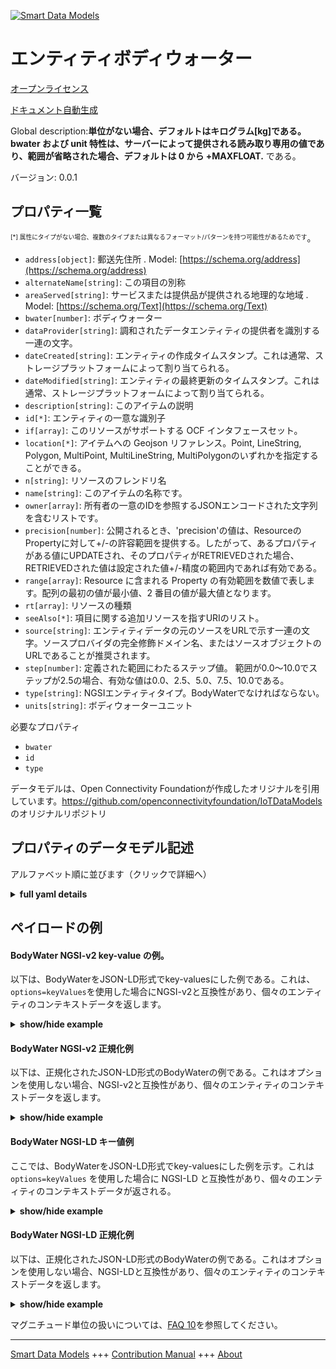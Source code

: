 <!-- 10-Header -->  
[![Smart Data Models](https://smartdatamodels.org/wp-content/uploads/2022/01/SmartDataModels_logo.png "Logo")](https://smartdatamodels.org)  
エンティティボディウォーター  
==============<!-- /10-Header -->  
<!-- 15-License -->  
[オープンライセンス](https://github.com/smart-data-models//dataModel.OCF/blob/master/BodyWater/LICENSE.md)  
[ドキュメント自動生成](https://docs.google.com/presentation/d/e/2PACX-1vTs-Ng5dIAwkg91oTTUdt8ua7woBXhPnwavZ0FxgR8BsAI_Ek3C5q97Nd94HS8KhP-r_quD4H0fgyt3/pub?start=false&loop=false&delayms=3000#slide=id.gb715ace035_0_60)  
<!-- /15-License -->  
<!-- 20-Description -->  
Global description:**単位がない場合、デフォルトはキログラム[kg]である。bwater および unit 特性は、サーバーによって提供される読み取り専用の値であり、範囲が省略された場合、デフォルトは 0 から +MAXFLOAT.** である。  
バージョン: 0.0.1  
<!-- /20-Description -->  
<!-- 30-PropertiesList -->  

## プロパティ一覧  

<sup><sub>[*] 属性にタイプがない場合、複数のタイプまたは異なるフォーマット/パターンを持つ可能性があるためです</sub></sup>。  
- `address[object]`: 郵送先住所  . Model: [https://schema.org/address](https://schema.org/address)- `alternateName[string]`: この項目の別称  - `areaServed[string]`: サービスまたは提供品が提供される地理的な地域  . Model: [https://schema.org/Text](https://schema.org/Text)- `bwater[number]`: ボディウォーター  - `dataProvider[string]`: 調和されたデータエンティティの提供者を識別する一連の文字。  - `dateCreated[string]`: エンティティの作成タイムスタンプ。これは通常、ストレージプラットフォームによって割り当てられる。  - `dateModified[string]`: エンティティの最終更新のタイムスタンプ。これは通常、ストレージプラットフォームによって割り当てられる。  - `description[string]`: このアイテムの説明  - `id[*]`: エンティティの一意な識別子  - `if[array]`: このリソースがサポートする OCF インタフェースセット。  - `location[*]`: アイテムへの Geojson リファレンス。Point, LineString, Polygon, MultiPoint, MultiLineString, MultiPolygonのいずれかを指定することができる。  - `n[string]`: リソースのフレンドリ名  - `name[string]`: このアイテムの名称です。  - `owner[array]`: 所有者の一意のIDを参照するJSONエンコードされた文字列を含むリストです。  - `precision[number]`: 公開されるとき、'precision'の値は、ResourceのPropertyに対して+/-の許容範囲を提供する。したがって、あるプロパティがある値にUPDATEされ、そのプロパティがRETRIEVEDされた場合、RETRIEVEDされた値は設定された値+/-精度の範囲内であれば有効である。  - `range[array]`: Resource に含まれる Property の有効範囲を数値で表します。配列の最初の値が最小値、2 番目の値が最大値となります。  - `rt[array]`: リソースの種類  - `seeAlso[*]`: 項目に関する追加リソースを指すURIのリスト。  - `source[string]`: エンティティデータの元のソースをURLで示す一連の文字。ソースプロバイダの完全修飾ドメイン名、またはソースオブジェクトのURLであることが推奨されます。  - `step[number]`: 定義された範囲にわたるステップ値。  範囲が0.0〜10.0でステップが2.5の場合、有効な値は0.0、2.5、5.0、7.5、10.0である。  - `type[string]`: NGSIエンティティタイプ。BodyWaterでなければならない。  - `units[string]`: ボディウォーターユニット  <!-- /30-PropertiesList -->  
<!-- 35-RequiredProperties -->  
必要なプロパティ  
- `bwater`  - `id`  - `type`  <!-- /35-RequiredProperties -->  
<!-- 40-RequiredProperties -->  
データモデルは、Open Connectivity Foundationが作成したオリジナルを引用しています。https://github.com/openconnectivityfoundation/IoTDataModels のオリジナルリポジトリ  
<!-- /40-RequiredProperties -->  
<!-- 50-DataModelHeader -->  
## プロパティのデータモデル記述  
アルファベット順に並びます（クリックで詳細へ）  
<!-- /50-DataModelHeader -->  
<!-- 60-ModelYaml -->  
<details><summary><strong>full yaml details</strong></summary>    
```yaml  
BodyWater:    
  description: 'This Resource describes the Properties associated with a person''s body water.The unit is a single value that is one of kg or lb.If the unit Property is missing the default is kilograms [kg].The bwater and unit Properties are read-only values that are provided by the Server.When range is omitted the default is 0 to +MAXFLOAT.'    
  properties:    
    address:    
      description: 'The mailing address'    
      properties:    
        addressCountry:    
          description: 'Property. The country. For example, Spain. Model:''https://schema.org/addressCountry'''    
          type: string    
        addressLocality:    
          description: 'Property. The locality in which the street address is, and which is in the region. Model:''https://schema.org/addressLocality'''    
          type: string    
        addressRegion:    
          description: 'Property. The region in which the locality is, and which is in the country. Model:''https://schema.org/addressRegion'''    
          type: string    
        postOfficeBoxNumber:    
          description: 'Property. The post office box number for PO box addresses. For example, 03578. Model:''https://schema.org/postOfficeBoxNumber'''    
          type: string    
        postalCode:    
          description: 'Property. The postal code. For example, 24004. Model:''https://schema.org/https://schema.org/postalCode'''    
          type: string    
        streetAddress:    
          description: 'Property. The street address. Model:''https://schema.org/streetAddress'''    
          type: string    
      type: object    
      x-ngsi:    
        model: https://schema.org/address    
        type: Property    
    alternateName:    
      description: 'An alternative name for this item'    
      type: string    
      x-ngsi:    
        type: Property    
    areaServed:    
      description: 'The geographic area where a service or offered item is provided'    
      type: string    
      x-ngsi:    
        model: https://schema.org/Text    
        type: Property    
    bwater:    
      description: 'Body water.'    
      minimum: 0.0    
      readOnly: true    
      type: number    
      x-ngsi:    
        type: Property    
    dataProvider:    
      description: 'A sequence of characters identifying the provider of the harmonised data entity.'    
      type: string    
      x-ngsi:    
        type: Property    
    dateCreated:    
      description: 'Entity creation timestamp. This will usually be allocated by the storage platform.'    
      format: date-time    
      type: string    
      x-ngsi:    
        type: Property    
    dateModified:    
      description: 'Timestamp of the last modification of the entity. This will usually be allocated by the storage platform.'    
      format: date-time    
      type: string    
      x-ngsi:    
        type: Property    
    description:    
      description: 'A description of this item'    
      type: string    
      x-ngsi:    
        type: Property    
    id:    
      anyOf: &bodywater_-_properties_-_owner_-_items_-_anyof    
        - description: 'Property. Identifier format of any NGSI entity'    
          maxLength: 256    
          minLength: 1    
          pattern: ^[\w\-\.\{\}\$\+\*\[\]`|~^@!,:\\]+$    
          type: string    
        - description: 'Property. Identifier format of any NGSI entity'    
          format: uri    
          type: string    
      description: 'Unique identifier of the entity'    
      x-ngsi:    
        type: Property    
    if:    
      description: 'The OCF Interface set supported by this Resource'    
      items:    
        enum:    
          - oic.if.s    
          - oic.if.baseline    
        maxLength: 64    
        type: string    
      minItems: 1    
      readOnly: true    
      type: array    
      uniqueItems: true    
      x-ngsi:    
        type: Property    
    location:    
      description: 'Geojson reference to the item. It can be Point, LineString, Polygon, MultiPoint, MultiLineString or MultiPolygon'    
      oneOf:    
        - description: 'Geoproperty. Geojson reference to the item. Point'    
          properties:    
            bbox:    
              items:    
                type: number    
              minItems: 4    
              type: array    
            coordinates:    
              items:    
                type: number    
              minItems: 2    
              type: array    
            type:    
              enum:    
                - Point    
              type: string    
          required:    
            - type    
            - coordinates    
          title: 'GeoJSON Point'    
          type: object    
        - description: 'Geoproperty. Geojson reference to the item. LineString'    
          properties:    
            bbox:    
              items:    
                type: number    
              minItems: 4    
              type: array    
            coordinates:    
              items:    
                items:    
                  type: number    
                minItems: 2    
                type: array    
              minItems: 2    
              type: array    
            type:    
              enum:    
                - LineString    
              type: string    
          required:    
            - type    
            - coordinates    
          title: 'GeoJSON LineString'    
          type: object    
        - description: 'Geoproperty. Geojson reference to the item. Polygon'    
          properties:    
            bbox:    
              items:    
                type: number    
              minItems: 4    
              type: array    
            coordinates:    
              items:    
                items:    
                  items:    
                    type: number    
                  minItems: 2    
                  type: array    
                minItems: 4    
                type: array    
              type: array    
            type:    
              enum:    
                - Polygon    
              type: string    
          required:    
            - type    
            - coordinates    
          title: 'GeoJSON Polygon'    
          type: object    
        - description: 'Geoproperty. Geojson reference to the item. MultiPoint'    
          properties:    
            bbox:    
              items:    
                type: number    
              minItems: 4    
              type: array    
            coordinates:    
              items:    
                items:    
                  type: number    
                minItems: 2    
                type: array    
              type: array    
            type:    
              enum:    
                - MultiPoint    
              type: string    
          required:    
            - type    
            - coordinates    
          title: 'GeoJSON MultiPoint'    
          type: object    
        - description: 'Geoproperty. Geojson reference to the item. MultiLineString'    
          properties:    
            bbox:    
              items:    
                type: number    
              minItems: 4    
              type: array    
            coordinates:    
              items:    
                items:    
                  items:    
                    type: number    
                  minItems: 2    
                  type: array    
                minItems: 2    
                type: array    
              type: array    
            type:    
              enum:    
                - MultiLineString    
              type: string    
          required:    
            - type    
            - coordinates    
          title: 'GeoJSON MultiLineString'    
          type: object    
        - description: 'Geoproperty. Geojson reference to the item. MultiLineString'    
          properties:    
            bbox:    
              items:    
                type: number    
              minItems: 4    
              type: array    
            coordinates:    
              items:    
                items:    
                  items:    
                    items:    
                      type: number    
                    minItems: 2    
                    type: array    
                  minItems: 4    
                  type: array    
                type: array    
              type: array    
            type:    
              enum:    
                - MultiPolygon    
              type: string    
          required:    
            - type    
            - coordinates    
          title: 'GeoJSON MultiPolygon'    
          type: object    
      x-ngsi:    
        type: Geoproperty    
    n:    
      description: 'Friendly name of the Resource'    
      maxLength: 64    
      readOnly: true    
      type: string    
      x-ngsi:    
        type: Property    
    name:    
      description: 'The name of this item.'    
      type: string    
      x-ngsi:    
        type: Property    
    owner:    
      description: 'A List containing a JSON encoded sequence of characters referencing the unique Ids of the owner(s)'    
      items:    
        anyOf: *bodywater_-_properties_-_owner_-_items_-_anyof    
        description: 'Property. Unique identifier of the entity'    
      type: array    
      x-ngsi:    
        type: Property    
    precision:    
      description: 'When exposed the value in ''precision'' provides a +/- tolerance against the Properties in the Resource. Thus if a Property is UPDATED to a value and that Property then RETRIEVED, the RETRIEVED value is valid if in the range of the set value +/- precision'    
      readOnly: true    
      type: number    
      x-ngsi:    
        type: Property    
    range:    
      description: 'The valid range for the Property in the Resource as a number. The first value in the array is the minimum value, the second value in the array is the maximum value.'    
      items:    
        type: number    
      maxItems: 2    
      minItems: 2    
      readOnly: true    
      type: array    
      x-ngsi:    
        type: Property    
    rt:    
      description: 'Resource Type'    
      items:    
        enum:    
          - oic.r.body.water    
        maxLength: 64    
        type: string    
      minItems: 1    
      readOnly: true    
      type: array    
      uniqueItems: true    
      x-ngsi:    
        type: Property    
    seeAlso:    
      description: 'list of uri pointing to additional resources about the item'    
      oneOf:    
        - items:    
            format: uri    
            type: string    
          minItems: 1    
          type: array    
        - format: uri    
          type: string    
      x-ngsi:    
        type: Property    
    source:    
      description: 'A sequence of characters giving the original source of the entity data as a URL. Recommended to be the fully qualified domain name of the source provider, or the URL to the source object.'    
      type: string    
      x-ngsi:    
        type: Property    
    step:    
      description: 'Step value across the defined range an integer when the range is a number.  This is the increment for valid values across the range; so if range is 0.0..10.0 and step is 2.5 then valid values are 0.0,2.5,5.0,7.5,10.0.'    
      readOnly: true    
      type: number    
      x-ngsi:    
        type: Property    
    type:    
      description: 'NGSI entity type. It has to be BodyWater'    
      enum:    
        - BodyWater    
      type: string    
      x-ngsi:    
        type: Property    
    units:    
      default: kg    
      description: 'Body water unit'    
      enum:    
        - kg    
        - lb    
      readOnly: true    
      type: string    
      x-ngsi:    
        type: Property    
  required:    
    - bwater    
    - id    
    - type    
  type: object    
  x-derived-from: https://raw.githubusercontent.com/openconnectivityfoundation/IoTDataModels/master/BodyWaterResURI.swagger.json    
  x-disclaimer: 'Redistribution and use in source and binary forms, with or without modification, are permitted  provided that the license conditions are met. Copyleft (c) 2021 Contributors to Smart Data Models Program'    
  x-license-url: https://github.com/smart-data-models/dataModel.OCF/blob/master/BodyWater/LICENSE.md    
  x-model-schema: https://smart-data-models.github.io/dataModel.OCF/BodyWater/schema.json    
  x-model-tags: OCF    
  x-version: 0.0.1    
```  
</details>    
<!-- /60-ModelYaml -->  
<!-- 70-MiddleNotes -->  
<!-- /70-MiddleNotes -->  
<!-- 80-Examples -->  
## ペイロードの例  
#### BodyWater NGSI-v2 key-value の例。  
以下は、BodyWaterをJSON-LD形式でkey-valuesにした例である。これは、`options=keyValues`を使用した場合にNGSI-v2と互換性があり、個々のエンティティのコンテキストデータを返します。  
<details><summary><strong>show/hide example</strong></summary>    
```json  
{  
  "id": "urn:ngsi-ld:BodyWater:id:MEJE:18514125",  
  "dateCreated": "1997-04-10T16:39:09Z",  
  "dateModified": "2019-05-10T20:10:20Z",  
  "source": "Blue save design whose area church hit crime. Environmental environmental bill music heart finally. Few strong senior peace top book have.",  
  "name": "Behind place every window. Become area between general plan.",  
  "alternateName": "Large different eight collection room market society. Firm trouble live. Pattern concern employee movement. More religious beautiful moment serve Mrs.",  
  "description": "Animal right local sound argue. Image employee deal final good economy continue.",  
  "dataProvider": "Fish rather clearly power less crime. Appear hand science free.",  
  "owner": [  
    "urn:ngsi-ld:BodyWater:items:LMBU:67181228",  
    "urn:ngsi-ld:BodyWater:items:MHGW:24811389"  
  ],  
  "seeAlso": [  
    "urn:ngsi-ld:BodyWater:items:WKGV:03404439",  
    "urn:ngsi-ld:BodyWater:items:IYRC:15142649"  
  ],  
  "location": {  
    "type": "Point",  
    "coordinates": [  
      -77.4914945,  
      -21.70219  
    ]  
  },  
  "address": {  
    "streetAddress": "Memory easy difference. Onto stage purpose throw.",  
    "addressLocality": "Way if because ground. Market this father road. Agency true someone hand dream film.",  
    "addressRegion": "Recently consider most fall central stage. Other can land after.",  
    "addressCountry": "Ask quite lot region us. Thought long majority. Item list fill ready claim.",  
    "postalCode": "Affect adult find rule. They size focus response special.",  
    "postOfficeBoxNumber": "Focus ok industry. Your trial identify until improve speech American practice. Stage what north on someone player physical current."  
  },  
  "areaServed": "Life three degree goal seat. Guess late today family movement form. Stop many air shoulder subject technology.",  
  "rt": [  
    "oic.r.body.water",  
    "oic.r.body.water"  
  ],  
  "bwater": {  
    "type": "Property",  
    "value": 110.0  
  },  
  "units": "kg",  
  "range": [  
    117.8,  
    516.3  
  ],  
  "step": {  
    "type": "Property",  
    "value": 424.7  
  },  
  "precision": {  
    "type": "Property",  
    "value": 730.5  
  },  
  "n": "Think can no natural too half protect production. Board force sport himself say. Fear former collection make on.",  
  "if": [  
    "oic.if.s",  
    "oic.if.baseline"  
  ],  
  "type": "BodyWater"  
}  
```  
</details>  
#### BodyWater NGSI-v2 正規化例  
以下は、正規化されたJSON-LD形式のBodyWaterの例である。これはオプションを使用しない場合、NGSI-v2と互換性があり、個々のエンティティのコンテキストデータを返します。  
<details><summary><strong>show/hide example</strong></summary>    
```json  
{  
  "id": {  
    "type": "string",  
    "value": "urn:ngsi-ld:BodyWater:id:MEJE:18514125"  
  },  
  "dateCreated": {  
    "format": "date-time",  
    "type": "string",  
    "value": "1997-04-10T16:39:09Z"  
  },  
  "dateModified": {  
    "format": "date-time",  
    "type": "string",  
    "value": "2019-05-10T20:10:20Z"  
  },  
  "source": {  
    "type": "string",  
    "value": "Blue save design whose area church hit crime. Environmental environmental bill music heart finally. Few strong senior peace top book have."  
  },  
  "name": {  
    "type": "string",  
    "value": "Behind place every window. Become area between general plan."  
  },  
  "alternateName": {  
    "type": "string",  
    "value": "Large different eight collection room market society. Firm trouble live. Pattern concern employee movement. More religious beautiful moment serve Mrs."  
  },  
  "description": {  
    "type": "string",  
    "value": "Animal right local sound argue. Image employee deal final good economy continue."  
  },  
  "dataProvider": {  
    "type": "string",  
    "value": "Fish rather clearly power less crime. Appear hand science free."  
  },  
  "owner": {  
    "type": "array",  
    "value": [  
      "urn:ngsi-ld:BodyWater:items:LMBU:67181228",  
      "urn:ngsi-ld:BodyWater:items:MHGW:24811389"  
    ]  
  },  
  "seeAlso": {  
    "type": "array",  
    "value": [  
      "urn:ngsi-ld:BodyWater:items:WKGV:03404439",  
      "urn:ngsi-ld:BodyWater:items:IYRC:15142649"  
    ]  
  },  
  "location": {  
    "type": "object",  
    "value": {  
      "type": "Point",  
      "coordinates": [  
        -77.4914945,  
        -21.70219  
      ]  
    }  
  },  
  "address": {  
    "type": "object",  
    "value": {  
      "streetAddress": "Memory easy difference. Onto stage purpose throw.",  
      "addressLocality": "Way if because ground. Market this father road. Agency true someone hand dream film.",  
      "addressRegion": "Recently consider most fall central stage. Other can land after.",  
      "addressCountry": "Ask quite lot region us. Thought long majority. Item list fill ready claim.",  
      "postalCode": "Affect adult find rule. They size focus response special.",  
      "postOfficeBoxNumber": "Focus ok industry. Your trial identify until improve speech American practice. Stage what north on someone player physical current."  
    }  
  },  
  "areaServed": {  
    "type": "string",  
    "value": "Life three degree goal seat. Guess late today family movement form. Stop many air shoulder subject technology."  
  },  
  "rt": {  
    "type": "array",  
    "value": [  
      "oic.r.body.water",  
      "oic.r.body.water"  
    ]  
  },  
  "bwater": {  
    "type": "object",  
    "value": {  
      "type": "Property",  
      "value": 110.0  
    }  
  },  
  "units": {  
    "type": "string",  
    "value": "kg"  
  },  
  "range": {  
    "type": "array",  
    "value": [  
      117.8,  
      516.3  
    ]  
  },  
  "step": {  
    "type": "object",  
    "value": {  
      "type": "Property",  
      "value": 424.7  
    }  
  },  
  "precision": {  
    "type": "object",  
    "value": {  
      "type": "Property",  
      "value": 730.5  
    }  
  },  
  "n": {  
    "type": "string",  
    "value": "Think can no natural too half protect production. Board force sport himself say. Fear former collection make on."  
  },  
  "if": {  
    "type": "array",  
    "value": [  
      "oic.if.s",  
      "oic.if.baseline"  
    ]  
  },  
  "type": {  
    "type": "string",  
    "value": "BodyWater"  
  }  
}  
```  
</details>  
#### BodyWater NGSI-LD キー値例  
ここでは、BodyWaterをJSON-LD形式でkey-valuesにした例を示す。これは `options=keyValues` を使用した場合に NGSI-LD と互換性があり、個々のエンティティのコンテキストデータが返される。  
<details><summary><strong>show/hide example</strong></summary>    
```json  
{  
    "id": "urn:ngsi-ld:BodyWater:id:MEJE:18514125",  
    "dateCreated": "1997-04-10T16:39:09Z",  
    "dateModified": "2019-05-10T20:10:20Z",  
    "source": "Blue save design whose area church hit crime. Environmental environmental bill music heart finally. Few strong senior peace top book have.",  
    "name": "Behind place every window. Become area between general plan.",  
    "alternateName": "Large different eight collection room market society. Firm trouble live. Pattern concern employee movement. More religious beautiful moment serve Mrs.",  
    "description": "Animal right local sound argue. Image employee deal final good economy continue.",  
    "dataProvider": "Fish rather clearly power less crime. Appear hand science free.",  
    "owner": [  
        "urn:ngsi-ld:BodyWater:items:LMBU:67181228",  
        "urn:ngsi-ld:BodyWater:items:MHGW:24811389"  
    ],  
    "seeAlso": [  
        "urn:ngsi-ld:BodyWater:items:WKGV:03404439",  
        "urn:ngsi-ld:BodyWater:items:IYRC:15142649"  
    ],  
    "location": {  
        "type": "Point",  
        "coordinates": [  
            -77.4914945,  
            -21.70219  
        ]  
    },  
    "address": {  
        "streetAddress": "Memory easy difference. Onto stage purpose throw.",  
        "addressLocality": "Way if because ground. Market this father road. Agency true someone hand dream film.",  
        "addressRegion": "Recently consider most fall central stage. Other can land after.",  
        "addressCountry": "Ask quite lot region us. Thought long majority. Item list fill ready claim.",  
        "postalCode": "Affect adult find rule. They size focus response special.",  
        "postOfficeBoxNumber": "Focus ok industry. Your trial identify until improve speech American practice. Stage what north on someone player physical current."  
    },  
    "areaServed": "Life three degree goal seat. Guess late today family movement form. Stop many air shoulder subject technology.",  
    "rt": [  
        "oic.r.body.water",  
        "oic.r.body.water"  
    ],  
    "bwater": {  
        "type": "Property",  
        "value": 110.0  
    },  
    "units": "kg",  
    "range": [  
        117.8,  
        516.3  
    ],  
    "step": {  
        "type": "Property",  
        "value": 424.7  
    },  
    "precision": {  
        "type": "Property",  
        "value": 730.5  
    },  
    "n": "Think can no natural too half protect production. Board force sport himself say. Fear former collection make on.",  
    "if": [  
        "oic.if.s",  
        "oic.if.baseline"  
    ],  
    "type": "BodyWater",  
    "@context": [  
        "https://smartdatamodels.org/context.jsonld",  
        "https://raw.githubusercontent.com/smart-data-models/dataModel.OCF/master/context.jsonld"  
    ]  
}  
```  
</details>  
#### BodyWater NGSI-LD 正規化例  
以下は、正規化されたJSON-LD形式のBodyWaterの例である。これはオプションを使用しない場合、NGSI-LDと互換性があり、個々のエンティティのコンテキストデータを返します。  
<details><summary><strong>show/hide example</strong></summary>    
```json  
{  
    "id": "urn:ngsi-ld:BodyWater:id:BVOV:66825399",  
    "dateCreated": {  
        "type": "Property",  
        "value": {  
            "@type": "DateTime",  
            "@value": "1982-05-18T07:17:49Z"  
        }  
    },  
    "dateModified": {  
        "type": "Property",  
        "value": {  
            "@type": "DateTime",  
            "@value": "1974-02-21T12:36:24Z"  
        }  
    },  
    "source": {  
        "type": "Property",  
        "value": "Lawyer risk doctor project answer them. Summer subject upon detail believe manager."  
    },  
    "name": {  
        "type": "Property",  
        "value": "Without fight require. Country property hear. Thousand television miss understand."  
    },  
    "alternateName": {  
        "type": "Property",  
        "value": "Red our eye edge range. Chair box heavy source without."  
    },  
    "description": {  
        "type": "Property",  
        "value": "Peace message attack great thousand visit read. Guy challenge language natural need. Suddenly may feel."  
    },  
    "dataProvider": {  
        "type": "Property",  
        "value": "List police heavy establish type. Create song region sign he benefit. Story wind message minute phone."  
    },  
    "owner": {  
        "type": "Property",  
        "value": [  
            "urn:ngsi-ld:BodyWater:items:NNZA:54978923",  
            "urn:ngsi-ld:BodyWater:items:HMFG:01092209"  
        ]  
    },  
    "seeAlso": {  
        "type": "Property",  
        "value": [  
            "urn:ngsi-ld:BodyWater:items:YEXG:25411046"  
        ]  
    },  
    "location": {  
        "type": "Property",  
        "value": {  
            "type": "Point",  
            "coordinates": [  
                -6.6273955,  
                -90.098469  
            ]  
        }  
    },  
    "address": {  
        "type": "Property",  
        "value": {  
            "streetAddress": "Shake address agency could perform carry. Hundred until wide new make garden. Police identify girl second charge.",  
            "addressLocality": "Lay natural go federal store present. Baby themselves stop program yes growth top.",  
            "addressRegion": "Head score rest. Work southern response build middle particular ball. Service may laugh artist budget.",  
            "addressCountry": "Painting hot senior expert father part play son.",  
            "postalCode": "Field cold card. Career one left factor weight technology buy. Establish institution network car.",  
            "postOfficeBoxNumber": "Performance ground phone discussion. Pass notice he include position able do. Property medical us quite time."  
        }  
    },  
    "areaServed": {  
        "type": "Property",  
        "value": "Ask young stuff wear big nothing factor my. Hold real win number."  
    },  
    "rt": {  
        "type": "Property",  
        "value": [  
            "oic.r.body.water"  
        ]  
    },  
    "bwater": {  
        "type": "Property",  
        "value": 659.2  
    },  
    "units": {  
        "type": "Property",  
        "value": "lb"  
    },  
    "range": {  
        "type": "Property",  
        "value": [  
            603.5,  
            483.9  
        ]  
    },  
    "step": {  
        "type": "Property",  
        "value": 70.0  
    },  
    "precision": {  
        "type": "Property",  
        "value": 404.2  
    },  
    "n": {  
        "type": "Property",  
        "value": "Sort maintain talk mission hair. Professional wall interest friend. Authority road cup education movie wait. All concern medical get traditional Mr year involve."  
    },  
    "if": {  
        "type": "Property",  
        "value": [  
            "oic.if.baseline"  
        ]  
    },  
    "type": "BodyWater",  
    "@context": [  
        "https://smartdatamodels.org/context.jsonld",  
        "https://raw.githubusercontent.com/smart-data-models/dataModel.OCF/master/context.jsonld"  
    ]  
}  
```  
</details><!-- /80-Examples -->  
<!-- 90-FooterNotes -->  
<!-- /90-FooterNotes -->  
<!-- 95-Units -->  
マグニチュード単位の扱いについては、[FAQ 10](https://smartdatamodels.org/index.php/faqs/)を参照してください。  
<!-- /95-Units -->  
<!-- 97-LastFooter -->  
---  
[Smart Data Models](https://smartdatamodels.org) +++ [Contribution Manual](https://bit.ly/contribution_manual) +++ [About](https://bit.ly/Introduction_SDM)<!-- /97-LastFooter -->  
